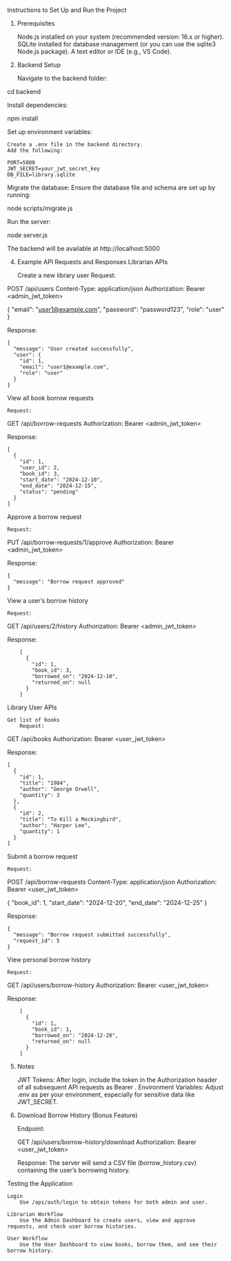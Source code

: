 Instructions to Set Up and Run the Project
1. Prerequisites

    Node.js installed on your system (recommended version: 16.x or higher).
    SQLite installed for database management (or you can use the sqlite3 Node.js package).
    A text editor or IDE (e.g., VS Code).

2. Backend Setup

    Navigate to the backend folder:

cd backend

Install dependencies:

npm install

Set up environment variables:

    Create a .env file in the backend directory.
    Add the following:

    PORT=5000
    JWT_SECRET=your_jwt_secret_key
    DB_FILE=library.sqlite

Migrate the database: Ensure the database file and schema are set up by running:

node scripts/migrate.js

Run the server:

node server.js

The backend will be available at http://localhost:5000


4. Example API Requests and Responses
Librarian APIs

    Create a new library user
        Request:

POST /api/users
Content-Type: application/json
Authorization: Bearer <admin_jwt_token>

{
  "email": "user1@example.com",
  "password": "password123",
  "role": "user"
}

Response:

    {
      "message": "User created successfully",
      "user": {
        "id": 1,
        "email": "user1@example.com",
        "role": "user"
      }
    }

View all book borrow requests

    Request:

GET /api/borrow-requests
Authorization: Bearer <admin_jwt_token>

Response:

    [
      {
        "id": 1,
        "user_id": 2,
        "book_id": 3,
        "start_date": "2024-12-10",
        "end_date": "2024-12-15",
        "status": "pending"
      }
    ]

Approve a borrow request

    Request:

PUT /api/borrow-requests/1/approve
Authorization: Bearer <admin_jwt_token>

Response:

    {
      "message": "Borrow request approved"
    }

View a user’s borrow history

    Request:

GET /api/users/2/history
Authorization: Bearer <admin_jwt_token>

Response:

        [
          {
            "id": 1,
            "book_id": 3,
            "borrowed_on": "2024-12-10",
            "returned_on": null
          }
        ]

Library User APIs

    Get list of books
        Request:

GET /api/books
Authorization: Bearer <user_jwt_token>

Response:

    [
      {
        "id": 1,
        "title": "1984",
        "author": "George Orwell",
        "quantity": 3
      },
      {
        "id": 2,
        "title": "To Kill a Mockingbird",
        "author": "Harper Lee",
        "quantity": 1
      }
    ]

Submit a borrow request

    Request:

POST /api/borrow-requests
Content-Type: application/json
Authorization: Bearer <user_jwt_token>

{
  "book_id": 1,
  "start_date": "2024-12-20",
  "end_date": "2024-12-25"
}

Response:

    {
      "message": "Borrow request submitted successfully",
      "request_id": 5
    }

View personal borrow history

    Request:

GET /api/users/borrow-history
Authorization: Bearer <user_jwt_token>

Response:

        [
          {
            "id": 1,
            "book_id": 1,
            "borrowed_on": "2024-12-20",
            "returned_on": null
          }
        ]

5. Notes

    JWT Tokens: After login, include the token in the Authorization header of all subsequent API requests as Bearer <token>.
    Environment Variables: Adjust .env as per your environment, especially for sensitive data like JWT_SECRET.

6. Download Borrow History (Bonus Feature)

    Endpoint:

    GET /api/users/borrow-history/download
    Authorization: Bearer <user_jwt_token>

    Response: The server will send a CSV file (borrow_history.csv) containing the user’s borrowing history.

Testing the Application

    Login
        Use /api/auth/login to obtain tokens for both admin and user.

    Librarian Workflow
        Use the Admin Dashboard to create users, view and approve requests, and check user borrow histories.

    User Workflow
        Use the User Dashboard to view books, borrow them, and see their borrow history.
